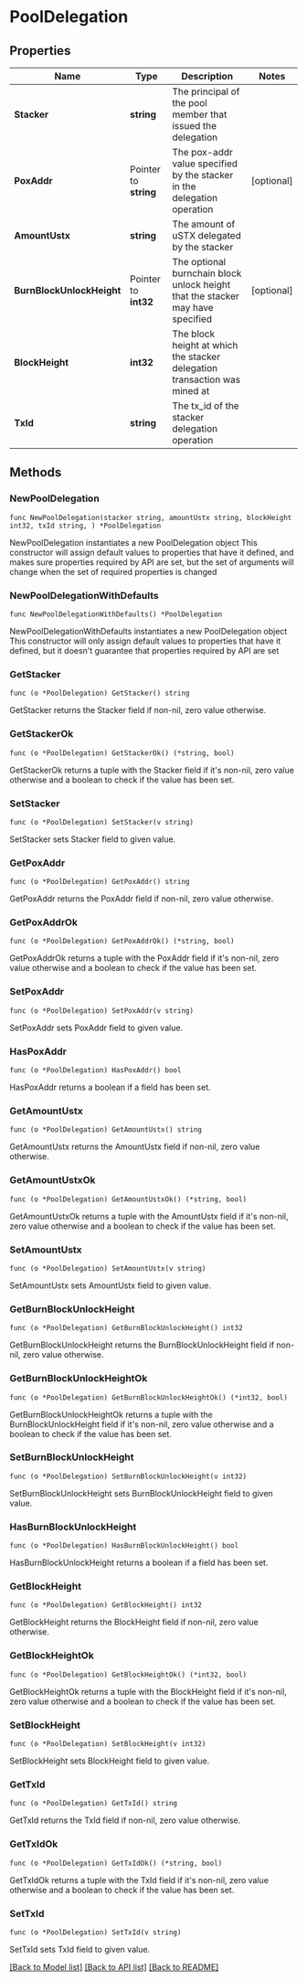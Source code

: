 # PoolDelegation

## Properties

Name | Type | Description | Notes
------------ | ------------- | ------------- | -------------
**Stacker** | **string** | The principal of the pool member that issued the delegation | 
**PoxAddr** | Pointer to **string** | The pox-addr value specified by the stacker in the delegation operation | [optional] 
**AmountUstx** | **string** | The amount of uSTX delegated by the stacker | 
**BurnBlockUnlockHeight** | Pointer to **int32** | The optional burnchain block unlock height that the stacker may have specified | [optional] 
**BlockHeight** | **int32** | The block height at which the stacker delegation transaction was mined at | 
**TxId** | **string** | The tx_id of the stacker delegation operation | 

## Methods

### NewPoolDelegation

`func NewPoolDelegation(stacker string, amountUstx string, blockHeight int32, txId string, ) *PoolDelegation`

NewPoolDelegation instantiates a new PoolDelegation object
This constructor will assign default values to properties that have it defined,
and makes sure properties required by API are set, but the set of arguments
will change when the set of required properties is changed

### NewPoolDelegationWithDefaults

`func NewPoolDelegationWithDefaults() *PoolDelegation`

NewPoolDelegationWithDefaults instantiates a new PoolDelegation object
This constructor will only assign default values to properties that have it defined,
but it doesn't guarantee that properties required by API are set

### GetStacker

`func (o *PoolDelegation) GetStacker() string`

GetStacker returns the Stacker field if non-nil, zero value otherwise.

### GetStackerOk

`func (o *PoolDelegation) GetStackerOk() (*string, bool)`

GetStackerOk returns a tuple with the Stacker field if it's non-nil, zero value otherwise
and a boolean to check if the value has been set.

### SetStacker

`func (o *PoolDelegation) SetStacker(v string)`

SetStacker sets Stacker field to given value.


### GetPoxAddr

`func (o *PoolDelegation) GetPoxAddr() string`

GetPoxAddr returns the PoxAddr field if non-nil, zero value otherwise.

### GetPoxAddrOk

`func (o *PoolDelegation) GetPoxAddrOk() (*string, bool)`

GetPoxAddrOk returns a tuple with the PoxAddr field if it's non-nil, zero value otherwise
and a boolean to check if the value has been set.

### SetPoxAddr

`func (o *PoolDelegation) SetPoxAddr(v string)`

SetPoxAddr sets PoxAddr field to given value.

### HasPoxAddr

`func (o *PoolDelegation) HasPoxAddr() bool`

HasPoxAddr returns a boolean if a field has been set.

### GetAmountUstx

`func (o *PoolDelegation) GetAmountUstx() string`

GetAmountUstx returns the AmountUstx field if non-nil, zero value otherwise.

### GetAmountUstxOk

`func (o *PoolDelegation) GetAmountUstxOk() (*string, bool)`

GetAmountUstxOk returns a tuple with the AmountUstx field if it's non-nil, zero value otherwise
and a boolean to check if the value has been set.

### SetAmountUstx

`func (o *PoolDelegation) SetAmountUstx(v string)`

SetAmountUstx sets AmountUstx field to given value.


### GetBurnBlockUnlockHeight

`func (o *PoolDelegation) GetBurnBlockUnlockHeight() int32`

GetBurnBlockUnlockHeight returns the BurnBlockUnlockHeight field if non-nil, zero value otherwise.

### GetBurnBlockUnlockHeightOk

`func (o *PoolDelegation) GetBurnBlockUnlockHeightOk() (*int32, bool)`

GetBurnBlockUnlockHeightOk returns a tuple with the BurnBlockUnlockHeight field if it's non-nil, zero value otherwise
and a boolean to check if the value has been set.

### SetBurnBlockUnlockHeight

`func (o *PoolDelegation) SetBurnBlockUnlockHeight(v int32)`

SetBurnBlockUnlockHeight sets BurnBlockUnlockHeight field to given value.

### HasBurnBlockUnlockHeight

`func (o *PoolDelegation) HasBurnBlockUnlockHeight() bool`

HasBurnBlockUnlockHeight returns a boolean if a field has been set.

### GetBlockHeight

`func (o *PoolDelegation) GetBlockHeight() int32`

GetBlockHeight returns the BlockHeight field if non-nil, zero value otherwise.

### GetBlockHeightOk

`func (o *PoolDelegation) GetBlockHeightOk() (*int32, bool)`

GetBlockHeightOk returns a tuple with the BlockHeight field if it's non-nil, zero value otherwise
and a boolean to check if the value has been set.

### SetBlockHeight

`func (o *PoolDelegation) SetBlockHeight(v int32)`

SetBlockHeight sets BlockHeight field to given value.


### GetTxId

`func (o *PoolDelegation) GetTxId() string`

GetTxId returns the TxId field if non-nil, zero value otherwise.

### GetTxIdOk

`func (o *PoolDelegation) GetTxIdOk() (*string, bool)`

GetTxIdOk returns a tuple with the TxId field if it's non-nil, zero value otherwise
and a boolean to check if the value has been set.

### SetTxId

`func (o *PoolDelegation) SetTxId(v string)`

SetTxId sets TxId field to given value.



[[Back to Model list]](../README.md#documentation-for-models) [[Back to API list]](../README.md#documentation-for-api-endpoints) [[Back to README]](../README.md)


